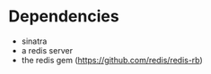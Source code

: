 Dependencies
===================
* sinatra
* a redis server
* the redis gem (https://github.com/redis/redis-rb)